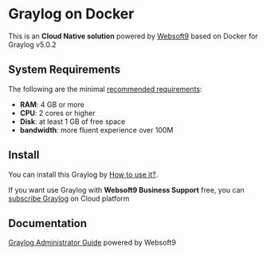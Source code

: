 # Graylog on Docker  

This is an **Cloud Native solution** powered by [Websoft9](https://www.websoft9.com) based on Docker for Graylog v5.0.2

## System Requirements

The following are the minimal [recommended requirements](https://docs.graylog.org/en/3.3/pages/installation.html#system-requirements):

* **RAM**: 4 GB or more
* **CPU**: 2 cores or higher
* **Disk**: at least 1 GB of free space
* **bandwidth**: more fluent experience over 100M  

## Install

You can install this Graylog by [How to use it?](https://github.com/Websoft9/docker-library#how-to-use-it).   

If you want use Graylog with **Websoft9 Business Support** free, you can [subscribe Graylog](https://www.websoft9.com/apps) on Cloud platform

## Documentation

[Graylog Administrator Guide](https://support.websoft9.com/docs/graylog) powered by Websoft9
